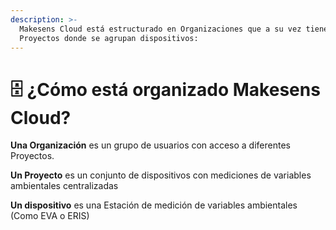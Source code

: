 ```yaml
---
description: >-
  Makesens Cloud está estructurado en Organizaciones que a su vez tienen
  Proyectos donde se agrupan dispositivos:
---
```


# 🗄️ ¿Cómo está organizado Makesens Cloud?

**Una Organización** es un grupo de usuarios con acceso a diferentes Proyectos.

**Un Proyecto** es un conjunto de dispositivos con mediciones de variables ambientales centralizadas

**Un dispositivo** es una Estación de medición de variables ambientales (Como EVA o ERIS)&#x20;
